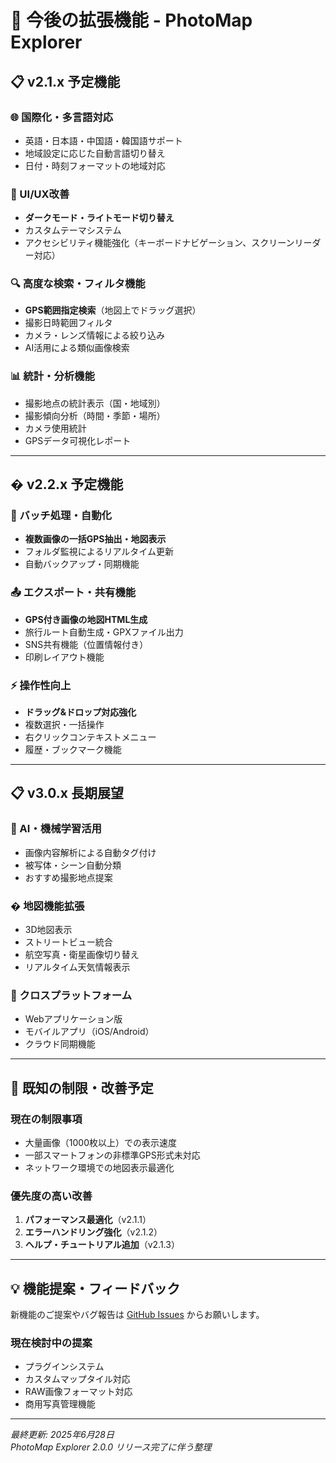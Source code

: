 # 🚧 今後の拡張機能 - PhotoMap Explorer

## 📋 v2.1.x 予定機能

### 🌐 国際化・多言語対応
- 英語・日本語・中国語・韓国語サポート
- 地域設定に応じた自動言語切り替え
- 日付・時刻フォーマットの地域対応

### 🎨 UI/UX改善
- **ダークモード・ライトモード切り替え**
- カスタムテーマシステム
- アクセシビリティ機能強化（キーボードナビゲーション、スクリーンリーダー対応）

### 🔍 高度な検索・フィルタ機能
- **GPS範囲指定検索**（地図上でドラッグ選択）
- 撮影日時範囲フィルタ
- カメラ・レンズ情報による絞り込み
- AI活用による類似画像検索

### 📊 統計・分析機能
- 撮影地点の統計表示（国・地域別）
- 撮影傾向分析（時間・季節・場所）
- カメラ使用統計
- GPSデータ可視化レポート

---

## � v2.2.x 予定機能

### 🔄 バッチ処理・自動化
- **複数画像の一括GPS抽出・地図表示**
- フォルダ監視によるリアルタイム更新
- 自動バックアップ・同期機能

### 📤 エクスポート・共有機能
- **GPS付き画像の地図HTML生成**
- 旅行ルート自動生成・GPXファイル出力
- SNS共有機能（位置情報付き）
- 印刷レイアウト機能

### ⚡ 操作性向上
- **ドラッグ&ドロップ対応強化**
- 複数選択・一括操作
- 右クリックコンテキストメニュー
- 履歴・ブックマーク機能

---

## 📋 v3.0.x 長期展望

### 🤖 AI・機械学習活用
- 画像内容解析による自動タグ付け
- 被写体・シーン自動分類
- おすすめ撮影地点提案

### � 地図機能拡張
- 3D地図表示
- ストリートビュー統合
- 航空写真・衛星画像切り替え
- リアルタイム天気情報表示

### 📱 クロスプラットフォーム
- Webアプリケーション版
- モバイルアプリ（iOS/Android）
- クラウド同期機能

---

## 🐛 既知の制限・改善予定

### 現在の制限事項
- 大量画像（1000枚以上）での表示速度
- 一部スマートフォンの非標準GPS形式未対応
- ネットワーク環境での地図表示最適化

### 優先度の高い改善
1. **パフォーマンス最適化**（v2.1.1）
2. **エラーハンドリング強化**（v2.1.2）
3. **ヘルプ・チュートリアル追加**（v2.1.3）

---

## 💡 機能提案・フィードバック

新機能のご提案やバグ報告は [GitHub Issues](https://github.com/scottlz0310/photomap-explorer/issues) からお願いします。

### 現在検討中の提案
- プラグインシステム
- カスタムマップタイル対応
- RAW画像フォーマット対応
- 商用写真管理機能

---

*最終更新: 2025年6月28日*  
*PhotoMap Explorer 2.0.0 リリース完了に伴う整理*
